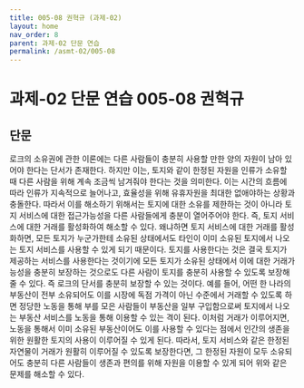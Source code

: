 ```yaml
---
title: 005-08 권혁규 (과제-02)
layout: home
nav_order: 8
parent: 과제-02 단문 연습
permalink: /asmt-02/005-08
---
```


# 과제-02 단문 연습 005-08 권혁규 

## 단문  

로크의 소유권에 관한 이론에는 다른 사람들이 충분히 사용할 만한 양의 자원이 남아 있어야 한다는 단서가 존재한다. 하지만 이는, 토지와 같이 한정된 자원을 인류가 소유할 때 다른 사람을 위해 계속 조금씩 남겨줘야 한다는 것을 의미한다. 이는 시간의 흐름에 따라 인류가 지속적으로 늘어나고, 효율성을 위해 유휴자원을 최대한 없애야하는 상황과 충돌한다. 따라서 이를 해소하기 위해서는 토지에 대한 소유를 제한하는 것이 아니라 토지 서비스에 대한 접근가능성을 다른 사람들에게 충분이 열어주어야 한다. 즉, 토지 서비스에 대한 거래를 활성화하여 해소할 수 있다. 왜냐하면 토지 서비스에 대한 거래를 활성화하면, 모든 토지가 누군가한테 소유된 상태에서도 타인이 이미 소유된 토지에서 나오는 토지 서비스를 사용할 수 있게 되기 때문이다. 토지를 사용한다는 것은 결국 토지가 제공하는 서비스를 사용한다는 것이기에 모든 토지가 소유된 상태에서 이에 대한 거래가능성을 충분히 보장하는 것으로도 다른 사람이 토지를 충분히 사용할 수 있도록 보장해줄 수 있다. 즉 로크의 단서를 충분히 보장할 수 있는 것이다. 예를 들어, 어떤 한 나라의 부동산이 전부 소유되어도 이를 시장에 독점 가격이 아닌 수준에서 거래할 수 있도록 하면 정당한 노동을 통해 부를 모은 사람들이 부동산을 일부 구입함으로써 토지에서 나오는 부동산 서비스를 노동을 통해 이용할 수 있는 격이 된다. 이처럼 거래가 이루어지면, 노동을 통해서 이미 소유된 부동산이어도 이를 사용할 수 있다는 점에서 인간의 생존을 위한 원활한 토지의 사용이 이루어질 수 있게 된다. 따라서, 토지 서비스와 같은 한정된 자연물이 거래가 원활히 이루어질 수 있도록 보장한다면, 그 한정된 자원이 모두 소유되어도 충분히 다른 사람들이 생존과 편의를 위해 자원을 이용할 수 있게 되어 위와 같은 문제를 해소할 수 있다.  

